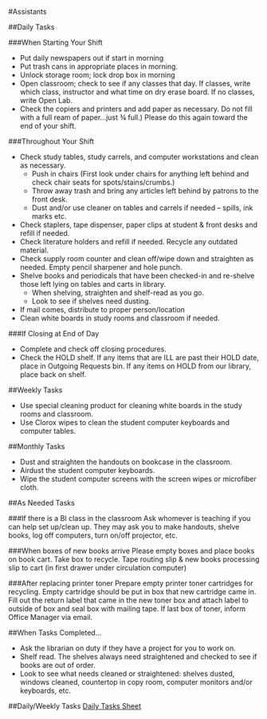 #Assistants

##Daily Tasks

###When Starting Your Shift
- Put daily newspapers out if start in morning
- Put trash cans in appropriate places in morning.
- Unlock storage room; lock drop box in morning
- Open classroom; check to see if any classes that day.  If classes, write which class, instructor and what time on dry erase board.  If no classes, write Open Lab.
- Check the copiers and printers and add paper as necessary. Do not fill with a full ream of paper…just ¾ full.) Please do this again toward the end of your shift.

###Throughout Your Shift
- Check study tables, study carrels, and computer workstations and clean as necessary.
  - Push in chairs (First look under chairs for anything left behind and check chair seats for spots/stains/crumbs.)
  - Throw away trash and bring any articles left behind by patrons to the front desk.
  - Dust and/or use cleaner on tables and carrels if needed – spills, ink marks etc.
- Check staplers, tape dispenser, paper clips at student & front desks and refill if needed.
- Check literature holders and refill if needed. Recycle any outdated material.
- Check supply room counter and clean off/wipe down and straighten as needed.  Empty pencil sharpener and hole punch.
- Shelve books and periodicals that have been checked-in and re-shelve those left lying on tables and carts in library.
  - When shelving, straighten and shelf-read as you go.
  - Look to see if shelves need dusting.
- If mail comes, distribute to proper person/location
- Clean white boards in study rooms and classroom if needed.

###If Closing at End of Day
- Complete and check off closing procedures.
- Check the HOLD shelf. If any items that are ILL are past their HOLD date, place in Outgoing Requests bin.  If any items on HOLD from our library, place back on shelf.

##Weekly Tasks
- Use special cleaning product for cleaning white boards in the study rooms and classroom.
- Use Clorox wipes to clean the student computer keyboards and computer tables.

##Monthly Tasks
- Dust and straighten the handouts on bookcase in the classroom.
- Airdust the student computer keyboards.
- Wipe the student computer screens with the screen wipes or microfiber cloth.

##As Needed Tasks

###If there is a BI class in the classroom
Ask whomever is teaching if you can help set up/clean up. They may ask you to make handouts, shelve books, log off computers, turn on/off projector, etc.

###When boxes of new books arrive
Please empty boxes and place books on book cart. Take box to recycle. Tape routing slip & new books processing slip to cart (in first drawer under circulation computer)

###After replacing printer toner
Prepare empty printer toner cartridges for recycling. Empty cartridge should be put in box that new cartridge came in.  Fill out the return label that came in the new toner box and attach label to outside of box and seal box with mailing tape.  If last box of toner, inform Office Manager via email.

##When Tasks Completed...
- Ask the librarian on duty if they have a project for you to work on.
- Shelf read. The shelves always need straightened and checked to see if books are out of order.
- Look to see what needs cleaned or straightened: shelves dusted, windows cleaned, countertop in copy room, computer monitors and/or keyboards, etc.

##Daily/Weekly Tasks
[Daily Tasks Sheet](http://library.ivytech.edu/ld.php?content_id=20473451)
